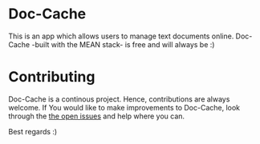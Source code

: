 # Doc-Cache 

This is an app which allows users to manage text documents online. Doc-Cache -built with the MEAN stack- is free and will always be :)

# Contributing

Doc-Cache is a continous project. Hence, contributions are always welcome. If You would like to make improvements to Doc-Cache, look through the [the open issues](https://github.com/andela-ayusuf/doc-cache/issues) and help where you can.

Best regards :)